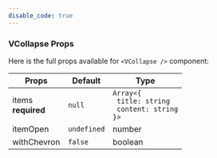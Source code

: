 ```yaml
---
disable_code: true
---
```


### VCollapse Props

Here is the full props available for `<VCollapse />` component:

| Props                  | Default                                       | Type                                                                                         |
| ---------------------- | --------------------------------------------- | -------------------------------------------------------------------------------------------- |
| items<br/>**required** | <span class="is-null">`null`</span>           | <span class="is-array">`Array<{`<br/>` title: string`<br/>` content: string`<br/>`}>`</span> |
| itemOpen               | <span class="is-undefined">`undefined`</span> | number                                                                                       |
| withChevron            | <span class="is-boolean">`false`</span>       | boolean                                                                                      |
